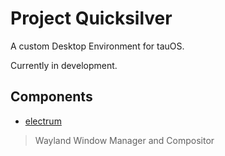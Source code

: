 # Project Quicksilver

A custom Desktop Environment for tauOS.

Currently in development.

## Components

- [electrum](https://github.com/tau-OS/electrum)
> Wayland Window Manager and Compositor
